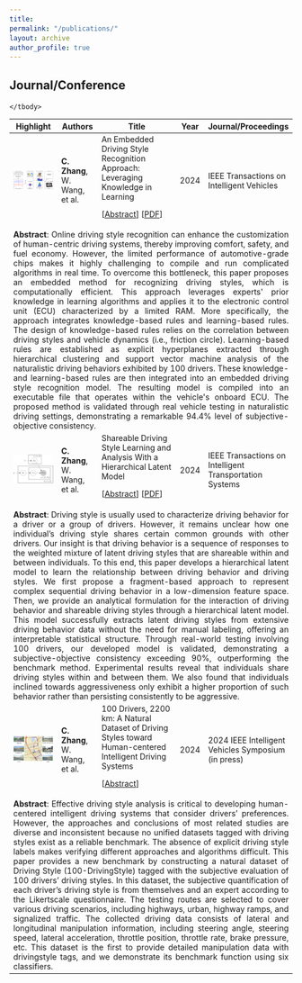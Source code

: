 ```yaml
---
title: 
permalink: "/publications/"
layout: archive
author_profile: true
---
```


<!--
{% if author.googlescholar %}
  You can also find my articles on <u><a href="{{author.googlescholar}}">my Google Scholar profile</a>.</u>
{% endif %}
{% include base_path %}
{% for post in site.publications reversed %}
  {% include archive-single.html %}
{% endfor %}
-->

<!-- ## Dissertation
- **W. Wang**. (2018) Adaptive Control of Personalized Driver Assistance Systems. *Ph.D., Mechanical Engineering, Beijing Institute of Technology* (SAE-China Best Dissertation Awards) -->

## Journal/Conference
<!-- 
*Corresponding Author -->

<table style="width:100%">
    <thead>
		<tr>
			<th width="20%">Highlight</th>
			<th width="15%">Authors</th>
			<th width="43%">Title</th>
			<th width="2%">Year</th>
			<th width="20%">Journal/Proceedings</th>
		</tr>
    </thead>
	<tbody>
  <tr id="zhang2024embedded" class="entry">
          <td>
        <div class="polaroid">
          <img src="../images/research/zhang2024embedded.png" width="600" class="research_img">
          <!-- <div class="container">
          Local Prior Sensitivity
          </div> -->
        </div>
      </td>
          <td><strong>C. Zhang</strong>,  W. Wang, et al.</td>
      <td>
        An Embedded Driving Style Recognition Approach: Leveraging Knowledge in Learning<br>
                <p class="infolinks"> 
                  [<a href="javascript:toggleInfo('zhang2024embedded','abstract')">Abstract</a>]
                  <!-- [<a href="javascript:toggleInfo('zhang2024embedded','bibtex')">BibTeX</a>]  -->
                  [<a href="https://ieeexplore.ieee.org/abstract/document/10423807">PDF</a>]
                  <!--[<a href="https://arxiv.org/abs/2210.08256">arXiv</a>] -->
                  <!-- [<a href="http://tps.uwstarlab.org/">Website</a>] -->
                  <!-- [<a href="https://zhiyongcui.com/blog/2020/07/16/graph-markov-network.html">Post</a>] -->
                  <!-- [<a href="https://github.com/zhiyongc/GraphMarkovNetwork">Code</a>] -->
                  <!-- [<a href="https://github.com/zhiyongc/Graph_Convolutional_LSTM">code</a>] -->
              </p>
        </td>
      <td>2024</td>
      <td>IEEE Transactions on Intelligent Vehicles </td>
  </tr>
  <tr id="abs_zhang2024shareable" class="abstract noshow">
      <td colspan="5"><div align="justify"> <b>Abstract</b>: Online driving style recognition can enhance the customization of human-centric driving systems, thereby improving comfort, safety, and fuel economy. However, the limited performance of automotive-grade chips makes it highly challenging to compile and run complicated algorithms in real time. To overcome this bottleneck, this paper proposes an embedded method for recognizing driving styles, which is computationally efficient. This approach leverages experts' prior knowledge in learning algorithms and applies it to the electronic control unit (ECU) characterized by a limited RAM. More specifically, the approach integrates knowledge-based rules and learning-based rules. The design of knowledge-based rules relies on the correlation between driving styles and vehicle dynamics (i.e., friction circle). Learning-based rules are established as explicit hyperplanes extracted through hierarchical clustering and support vector machine analysis of the naturalistic driving behaviors exhibited by 100 drivers. These knowledge- and learning-based rules are then integrated into an embedded driving style recognition model. The resulting model is compiled into an executable file that operates within the vehicle's onboard ECU. The proposed method is validated through real vehicle testing in naturalistic driving settings, demonstrating a remarkable 94.4% level of subjective-objective consistency.</div>
    </td>
  </tr>
  <tr id="zhang2024shareable" class="entry">
          <td>
        <div class="polaroid">
          <img src="../images/research/zhang2024shareable.png" width="600" class="research_img">
          <!-- <div class="container">
          Local Prior Sensitivity
          </div> -->
        </div>
      </td>
          <td><strong>C. Zhang</strong>,  W. Wang, et al.</td>
      <td>
        Shareable Driving Style Learning and Analysis With a Hierarchical Latent Model<br>
                <p class="infolinks"> 
                  [<a href="javascript:toggleInfo('zhang2024shareable','abstract')">Abstract</a>]
                  <!-- [<a href="javascript:toggleInfo('zhang2024shareable','bibtex')">BibTeX</a>]  -->
                  [<a href="https://ieeexplore.ieee.org/abstract/document/10478205">PDF</a>]
                  <!--[<a href="https://arxiv.org/abs/2210.08256">arXiv</a>] -->
                  <!-- [<a href="http://tps.uwstarlab.org/">Website</a>] -->
                  <!-- [<a href="https://zhiyongcui.com/blog/2020/07/16/graph-markov-network.html">Post</a>] -->
                  <!-- [<a href="https://github.com/zhiyongc/GraphMarkovNetwork">Code</a>] -->
                  <!-- [<a href="https://github.com/zhiyongc/Graph_Convolutional_LSTM">code</a>] -->
              </p>
        </td>
      <td>2024</td>
      <td>IEEE Transactions on Intelligent Transportation Systems </td>
  </tr>
  <tr id="abs_zhang2024shareable" class="abstract noshow">
      <td colspan="5"><div align="justify"> <b>Abstract</b>: Driving style is usually used to characterize driving behavior for a driver or a group of drivers. However, it remains unclear how one individual’s driving style shares certain common grounds with other drivers. Our insight is that driving behavior is a sequence of responses to the weighted mixture of latent driving styles that are shareable within and between individuals. To this end, this paper develops a hierarchical latent model to learn the relationship between driving behavior and driving styles. We first propose a fragment-based approach to represent complex sequential driving behavior in a low-dimension feature space. Then, we provide an analytical formulation for the interaction of driving behavior and shareable driving styles through a hierarchical latent model. This model successfully extracts latent driving styles from extensive driving behavior data without the need for manual labeling, offering an interpretable statistical structure. Through real-world testing involving 100 drivers, our developed model is validated, demonstrating a subjective-objective consistency exceeding 90%, outperforming the benchmark method. Experimental results reveal that individuals share driving styles within and between them. We also found that individuals inclined towards aggressiveness only exhibit a higher proportion of such behavior rather than persisting consistently to be aggressive. </div>
    </td>
  </tr>
  <tr id="zhang2023dataset" class="entry">
          <td>
        <div class="polaroid">
          <img src="../images/research/zhang2023dataset.png" width="600" class="research_img">
          <!-- <div class="container">
          Local Prior Sensitivity
          </div> -->
        </div>
      </td>
          <td><strong>C. Zhang</strong>,  W. Wang, et al.</td>
      <td>
        100 Drivers, 2200 km: A Natural Dataset of Driving Styles toward Human-centered Intelligent Driving Systems <br>
                <p class="infolinks"> 
                  [<a href="javascript:toggleInfo('zhang2023dataset','abstract')">Abstract</a>]
                <!-- [<a href="javascript:toggleInfo('zhang2022coordinatedcontrol','bibtex')">BibTeX</a>] -->
                  <!-- [<a href="https://ieeexplore.ieee.org/abstract/document/8956222">PDF</a>] -->
                  <!--[<a href="https://arxiv.org/abs/2210.08256">arXiv</a>]-->
                  <!-- [<a href="http://tps.uwstarlab.org/">Website</a>] -->
                  <!-- [<a href="https://zhiyongcui.com/blog/2020/07/16/graph-markov-network.html">Post</a>] -->
                  <!-- [<a href="https://github.com/zhiyongc/GraphMarkovNetwork">Code</a>] -->
                  <!-- [<a href="https://github.com/zhiyongc/Graph_Convolutional_LSTM">code</a>] -->
              </p>
        </td>
      <td>2024</td>
      <td>2024 IEEE Intelligent Vehicles Symposium (in press)</td>
  </tr>
  <tr id="abs_zhang2024dataset" class="abstract noshow">
      <td colspan="5"><div align="justify"> <b>Abstract</b>: Effective driving style analysis is critical to developing human-centered intelligent driving systems that consider drivers’ preferences. However, the approaches and conclusions of most related studies are diverse and inconsistent because no unified datasets tagged with driving styles exist as a reliable benchmark. The absence of explicit driving style labels makes verifying different approaches and algorithms difficult. This paper provides a new benchmark by constructing a natural dataset of Driving Style (100-DrivingStyle) tagged with the subjective evaluation of 100 drivers’ driving styles. In this dataset, the subjective quantification of each driver’s driving style is from themselves and an expert according to the Likertscale questionnaire. The testing routes are selected to cover various driving scenarios, including highways, urban, highway ramps, and signalized traffic. The collected driving data consists of lateral and longitudinal manipulation information, including steering angle, steering speed, lateral acceleration, throttle position, throttle rate, brake pressure, etc. This dataset is the first to provide detailed manipulation data with drivingstyle tags, and we demonstrate its benchmark function using six classifiers. </div>
    </td>
   </tr>
 
	</tbody>
</table>



<!-- ## Patents
4. **Wenshuo Wang**, Aditya Ramesh, Ding Zhao. [Unsurpervised classification of encountering scenarios using connected vehicle datasets](https://patents.google.com/patent/US20200133269A1/en). US20200133269A1, USA, 2020 -->

